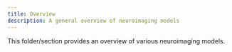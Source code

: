 ```yaml
---
title: Overview
description: A general overview of neuroimaging models
---
```


This folder/section provides an overview of various neuroimaging models.
